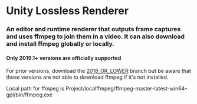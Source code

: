 # Unity Lossless Renderer
 
 ### An editor and runtime renderer that outputs frame captures and uses ffmpeg to join them in a video. It can also download and install ffmpeg globally or locally.

#### Only 2019.1+ versions are officially supported

For prior versions, download the [2018_OR_LOWER](https://github.com/ParkingLotGames/Unity-Lossless-Renderer/tree/2018_OR_LOWER) branch but be aware that those versions are not able to download ffmpeg if it's not installed.

Local path for ffmpeg is Project/localffmpeg/ffmpeg-master-latest-win64-gpl/bin/ffmpeg.exe
